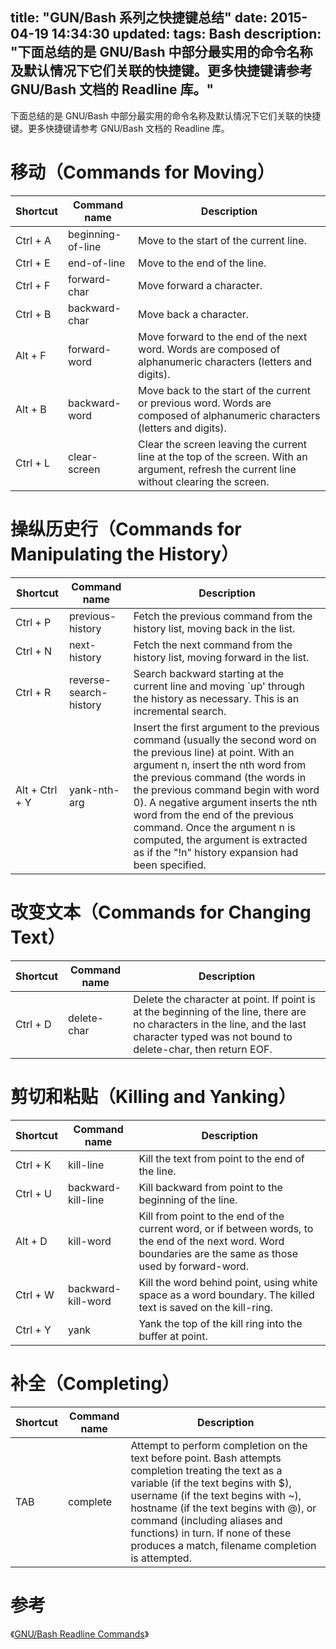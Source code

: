 title: "GUN/Bash 系列之快捷键总结"
date: 2015-04-19 14:34:30
updated: 
tags: Bash
description: "下面总结的是 GNU/Bash 中部分最实用的命令名称及默认情况下它们关联的快捷键。更多快捷键请参考 GNU/Bash 文档的 Readline 库。"
---

下面总结的是 GNU/Bash 中部分最实用的命令名称及默认情况下它们关联的快捷键。更多快捷键请参考 GNU/Bash 文档的 Readline 库。

# 移动（Commands for Moving）

|Shortcut|Command name|Description|
|---|---|---|
|Ctrl + A|beginning-of-line|Move to the start of the current line.|
|Ctrl + E|end-of-line|Move to the end of the line.|
|Ctrl + F|forward-char|Move forward a character.|
|Ctrl + B|backward-char|Move back a character.|
|Alt + F|forward-word|Move forward to the end of the next word. Words are composed of alphanumeric characters (letters and digits).|
|Alt + B|backward-word|Move back to the start of the current or previous word. Words are composed of alphanumeric characters (letters and digits).|
|Ctrl + L|clear-screen|Clear the screen leaving the current line at the top of the screen. With an argument, refresh the current line without clearing the screen.|

# 操纵历史行（Commands for Manipulating the History）

|Shortcut|Command name|Description|
|---|---|---|
|Ctrl + P|previous-history|Fetch the previous command from the history list, moving back in the list.|
|Ctrl + N|next-history|Fetch the next command from the history list, moving forward in the list.|
|Ctrl + R|reverse-search-history|Search backward starting at the current line and moving `up' through the history as necessary. This is an incremental search.|
|Alt + Ctrl + Y|yank-nth-arg|Insert the first argument to the previous command (usually the second word on the previous line) at point. With an argument n, insert the nth word from the previous command (the words in the previous command begin with word 0). A negative argument inserts the nth word from the end of the previous command. Once the argument n is computed, the argument is extracted as if the "!n" history expansion had been specified.|

# 改变文本（Commands for Changing Text）

|Shortcut|Command name|Description|
|---|---|---|
|Ctrl + D|delete-char|Delete the character at point. If point is at the beginning of the line, there are no characters in the line, and the last character typed was not bound to delete-char, then return EOF.|

# 剪切和粘贴（Killing and Yanking）

|Shortcut|Command name|Description|
|---|---|---|
|Ctrl + K|kill-line|Kill the text from point to the end of the line.|
|Ctrl + U|backward-kill-line|Kill backward from point to the beginning of the line.|
|Alt + D|kill-word|Kill from point to the end of the current word, or if between words, to the end of the next word. Word boundaries are the same as those used by forward-word.|
|Ctrl + W|backward-kill-word|Kill the word behind point, using white space as a word boundary. The killed text is saved on the kill-ring.|
|Ctrl + Y|yank|Yank the top of the kill ring into the buffer at point.|

# 补全（Completing）

|Shortcut|Command name|Description|
|---|---|---|
|TAB|complete|Attempt to perform completion on the text before point. Bash attempts completion treating the text as a variable (if the text begins with $), username (if the text begins with ~), hostname (if the text begins with @), or command (including aliases and functions) in turn. If none of these produces a match, filename completion is attempted.|

# 参考

《[GNU/Bash Readline Commands](http://www.gnu.org/software/bash/manual/bashref.html#Bindable-Readline-Commands)》
